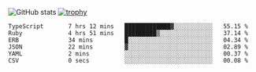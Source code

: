 ![GitHub stats](https://github-readme-stats.vercel.app/api?username=ksk001100&show_icons=true&theme=tokyonight)
[![trophy](https://github-profile-trophy.vercel.app/?username=ksk001100&theme=onedark)](https://github.com/ryo-ma/github-profile-trophy)

<!--START_SECTION:waka-->

```text
TypeScript       7 hrs 12 mins   █████████████▓░░░░░░░░░░░   55.15 %
Ruby             4 hrs 51 mins   █████████▒░░░░░░░░░░░░░░░   37.14 %
ERB              34 mins         █░░░░░░░░░░░░░░░░░░░░░░░░   04.34 %
JSON             22 mins         ▓░░░░░░░░░░░░░░░░░░░░░░░░   02.89 %
YAML             2 mins          ░░░░░░░░░░░░░░░░░░░░░░░░░   00.37 %
CSV              0 secs          ░░░░░░░░░░░░░░░░░░░░░░░░░   00.08 %
```

<!--END_SECTION:waka-->
